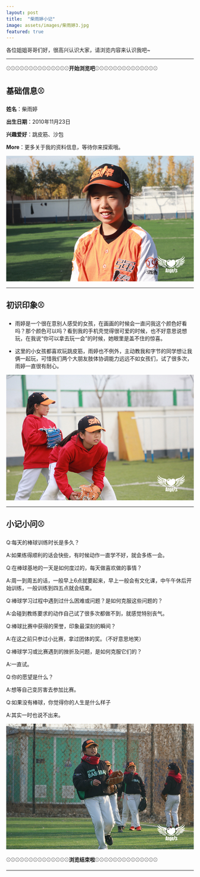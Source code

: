 ```yaml
---
layout: post
title:  "柴雨婷小记"
image: assets/images/柴雨婷3.jpg
featured: true
---
```



各位姐姐哥哥们好，很高兴认识大家，请浏览内容来认识我吧~

---

⚾⚾⚾⚾⚾⚾⚾⚾⚾⚾⚾⚾⚾⚾**开始浏览吧**⚾⚾⚾⚾⚾⚾⚾⚾⚾⚾⚾⚾⚾⚾

## 基础信息⚾
**姓名**：柴雨婷

**出生日期**：2010年11月23日

**兴趣爱好**：跳皮筋、沙包

**More**：更多关于我的资料信息，等待你来探索哦。

![chaiyuting](../assets/images/柴雨婷.jpg)

------
## 初识印象⚾

-  雨婷是一个很在意别人感受的女孩，在画画的时候会一直问我这个颜色好看吗？那个颜色可以吗？看到我的手机壳觉得很可爱的时候，也不好意思说想玩，在我说“你可以拿去玩一会”的时候，她眼里是盖不住的惊喜。

-  这里的小女孩都喜欢玩跳皮筋，雨婷也不例外，主动教我和字节的同学想让我俩一起玩，可惜我们两个大朋友肢体协调能力远远不如女孩们，试了很多次，雨婷一直很有耐心。

![chaiyuting](../assets/images/柴雨婷2.jpg)

---

## 小记小问⚾

Q:每天的棒球训练时长是多久？

A:如果练得顺利的话会快些，有时候动作一直学不好，就会多练一会。

Q:在棒球基地的一天是如何度过的，每天做喜欢做的事情？

A:周一到周五的话，一般早上6点就要起来，早上一般会有文化课，中午午休后开始训练，一般训练到四五点就会结束。

Q:棒球学习过程中遇到过什么困难或问题？是如何克服这些问题的？

A:会碰到教练要求的动作自己试了很多次都做不到，就感觉特别丧气。

Q:棒球比赛中获得的荣誉，印象最深刻的瞬间？

A:在这之前只参过小比赛，拿过团体的奖。（不好意思地笑）

Q:棒球学习或比赛遇到的挫折及问题，是如何克服它们的？

A:一直试。

Q:你的愿望是什么？

A:想等自己变厉害去参加比赛。

Q:如果没有棒球，你觉得你的人生是什么样子

A:其实一时也说不出来。

![chaiyuting](../assets/images/柴雨婷3.jpg)

⚾⚾⚾⚾⚾⚾⚾⚾⚾⚾⚾⚾⚾⚾**浏览结束啦**⚾⚾⚾⚾⚾⚾⚾⚾⚾⚾⚾⚾⚾⚾

---
